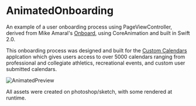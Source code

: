 # AnimatedOnboarding

An example of a user onboarding process using PageViewController, derived from Mike Amaral's [Onboard](https://github.com/mamaral/Onboard), using CoreAnimation and built in Swift 2.0.

This onboarding process was designed and built for the [Custom Calendars](https://itunes.apple.com/us/app/custom-calendars-sports-social/id993245081?mt=8) applcation which gives users access to over 5000 calendars ranging from professional and collegiate athletics, recreational events, and custom user submitted calendars. 

![AnimatedPreview](https://github.com/mamaral/Onboard/blob/master/Screenshots/almanac.gif)

All assets were created on photoshop/sketch, with some rendered at runtime.  

